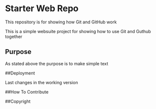 # Starter Web Repo

This repository is for showing how Git and GitHub work

This is a simple websuite project for showing how to use 
Git and Guthub together 


## Purpose

As stated above the purpose is to make simple text 


##Deployment

Last changes in the working version


##How To Contribute

##Copyright


